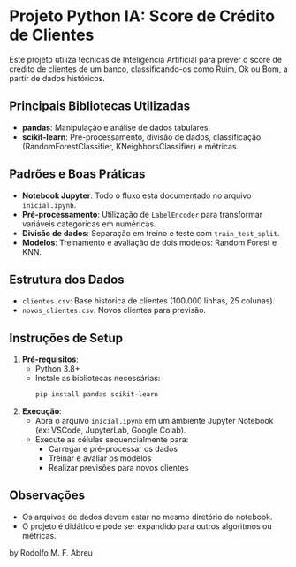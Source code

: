 # Projeto Python IA: Score de Crédito de Clientes

Este projeto utiliza técnicas de Inteligência Artificial para prever o score de crédito de clientes de um banco, classificando-os como Ruim, Ok ou Bom, a partir de dados históricos.

## Principais Bibliotecas Utilizadas
- **pandas**: Manipulação e análise de dados tabulares.
- **scikit-learn**: Pré-processamento, divisão de dados, classificação (RandomForestClassifier, KNeighborsClassifier) e métricas.

## Padrões e Boas Práticas
- **Notebook Jupyter**: Todo o fluxo está documentado no arquivo `inicial.ipynb`.
- **Pré-processamento**: Utilização de `LabelEncoder` para transformar variáveis categóricas em numéricas.
- **Divisão de dados**: Separação em treino e teste com `train_test_split`.
- **Modelos**: Treinamento e avaliação de dois modelos: Random Forest e KNN.

## Estrutura dos Dados
- `clientes.csv`: Base histórica de clientes (100.000 linhas, 25 colunas).
- `novos_clientes.csv`: Novos clientes para previsão.

## Instruções de Setup
1. **Pré-requisitos**:
   - Python 3.8+
   - Instale as bibliotecas necessárias:
     ```bash
     pip install pandas scikit-learn
     ```
2. **Execução**:
   - Abra o arquivo `inicial.ipynb` em um ambiente Jupyter Notebook (ex: VSCode, JupyterLab, Google Colab).
   - Execute as células sequencialmente para:
     - Carregar e pré-processar os dados
     - Treinar e avaliar os modelos
     - Realizar previsões para novos clientes

## Observações
- Os arquivos de dados devem estar no mesmo diretório do notebook.
- O projeto é didático e pode ser expandido para outros algoritmos ou métricas.

by Rodolfo M. F. Abreu
